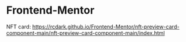 # Frontend-Mentor

NFT card: https://rcdark.github.io/Frontend-Mentor/nft-preview-card-component-main/nft-preview-card-component-main/index.html
